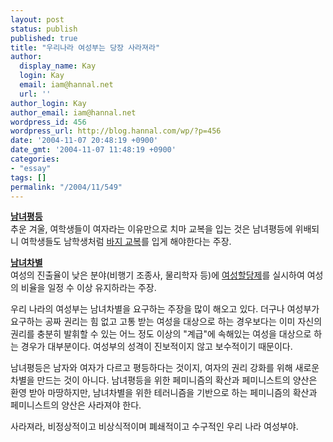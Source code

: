 ```yaml
---
layout: post
status: publish
published: true
title: "우리나라 여성부는 당장 사라져라"
author:
  display_name: Kay
  login: Kay
  email: iam@hannal.net
  url: ''
author_login: Kay
author_email: iam@hannal.net
wordpress_id: 456
wordpress_url: http://blog.hannal.com/wp/?p=456
date: '2004-11-07 20:48:19 +0900'
date_gmt: '2004-11-07 11:48:19 +0900'
categories:
- "essay"
tags: []
permalink: "/2004/11/549"
---
```

<p><u><b>남녀평등</b></u><br />
추운 겨울, 여학생들이 여자라는 이유만으로 치마 교복을 입는 것은 남녀평등에 위배되니 여학생들도 남학생처럼 <a href="http://www.ocheon.ms.kr/rstone/tt/index.php?pl=15">바지 교복</a>를 입게 해야한다는 주장.</p>
<p><u><b>남녀차별</b></u><br />
여성의 진출율이 낮은 분야(비행기 조종사, 물리학자 등)에 <a href="http://blog.naver.com/nyhstyle/100002871866">여성할당제</a>를 실시하여 여성의 비율을 일정 수 이상 유지하라는 주장.</p>
<p>우리 나라의 여성부는 남녀차별을 요구하는 주장을 많이 해오고 있다. 더구나 여성부가 요구하는 공짜 권리는 힘 없고 고통 받는 여성을 대상으로 하는 경우보다는 이미 자신의 권리를 충분히 발휘할 수 있는 어느 정도 이상의 "계급"에 속해있는 여성을 대상으로 하는 경우가 대부분이다. 여성부의 성격이 진보적이지 않고 보수적이기 때문이다.</p>
<p>남녀평등은 남자와 여자가 다르고 평등하다는 것이지, 여자의 권리 강화를 위해 새로운 차별을 만드는 것이 아니다. 남녀평등을 위한 페미니즘의 확산과 페미니스트의 양산은 환영 받아 마땅하지만, 남녀차별을 위한 테러니즘을 기반으로 하는 페미니즘의 확산과 페미니스트의 양산은 사라져야 한다.</p>
<p>사라져라, 비정상적이고 비상식적이며 폐쇄적이고 수구적인 우리 나라 여성부야.</p>
